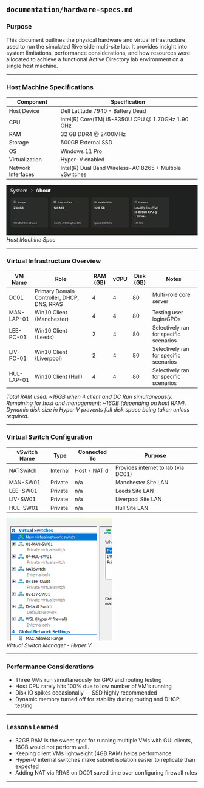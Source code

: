 ##  `documentation/hardware-specs.md`

###  Purpose  
This document outlines the physical hardware and virtual infrastructure used to run the simulated Riverside multi-site lab. It provides insight into system limitations, performance considerations, and how resources were allocated to achieve a functional Active Directory lab environment on a single host machine.

---

###  Host Machine Specifications

| Component         | Specification                                            |
|------------------|----------------------------------------------------------|
| Host Device       | Dell Latitude 7940 - Battery Dead                        |
| CPU               | Intel(R) Core(TM) i5-8350U CPU @ 1.70GHz   1.90 GHz      |
| RAM               | 32 GB DDR4 @ 2400MHz                                     |
| Storage           | 500GB External SSD                                       |
| OS                | Windows 11 Pro                                           |
| Virtualization    | Hyper-V enabled                                          |
| Network Interfaces| Intel(R) Dual Band Wireless-AC 8265 + Multiple vSwitches |

![Host Spec](images/HostSystem.png)\
*Host Machine Spec*

---

###  Virtual Infrastructure Overview

| VM Name    | Role                   | RAM (GB) | vCPU | Disk (GB) | Notes                                  |
|------------|------------------------|----------|------|-----------|----------------------------------------|
| DC01       | Primary Domain Controller, DHCP, DNS, RRAS | 4        | 4    | 80        | Multi-role core server                 |
| MAN-LAP-01 | Win10 Client (Manchester) | 4        | 4    | 80        | Testing user login/GPOs                |
| LEE-PC-01  | Win10 Client (Leeds)     | 2        | 4    | 80        | Selectively ran for specific scenarios |
| LIV-PC-01  | Win10 Client (Liverpool) | 2        | 4    | 80        | Selectively ran for specific scenarios                                       |
| HUL-LAP-01 | Win10 Client (Hull)      | 4        | 4    | 80        | Selectively ran for specific scenarios                                       |

_Total RAM used: ~16GB  when 4 client and DC Run simultaneously.
Remaining for host and management: ~16GB (depending on host RAM).
Dynamic disk size in Hyper V prevents full disk space being taken unless required._

---

###  Virtual Switch Configuration

| vSwitch Name | Type     | Connected To | Purpose                             |
|--------------|----------|--------------|-------------------------------------|
| NATSwitch    | Internal | Host - NAT`d | Provides internet to lab (via DC01) |
| MAN-SW01     | Private  | n/a          | Manchester Site LAN                 |
| LEE-SW01     | Private  | n/a          | Leeds Site LAN                      |
| LIV-SW01     | Private  | n/a          | Liverpool Site LAN                  |
| HUL-SW01     | Private  | n/a          | Hull Site LAN                       |

![Virtual Switches](images/VSwitches.png)\
*Virtual Switch Manager - Hyper V*

---

###  Performance Considerations

- Three VMs run simultaneously for GPO and routing testing
- Host CPU rarely hits 100% due to low number of VM`s running
- Disk IO spikes occasionally — SSD highly recommended
- Dynamic memory turned off for stability during routing and DHCP testing

---

###  Lessons Learned

- 32GB RAM is the sweet spot for running multiple VMs with GUI clients, 16GB would not perform well.
- Keeping client VMs lightweight (4GB RAM) helps performance
- Hyper-V internal switches make subnet isolation easier to replicate than expected
- Adding NAT via RRAS on DC01 saved time over configuring firewall rules

---
